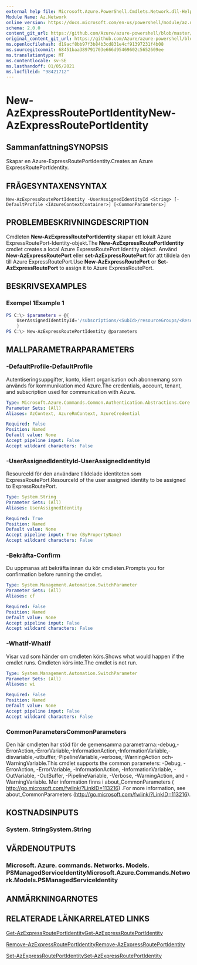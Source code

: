 ```yaml
---
external help file: Microsoft.Azure.PowerShell.Cmdlets.Network.dll-Help.xml
Module Name: Az.Network
online version: https://docs.microsoft.com/en-us/powershell/module/az.network/new-azexpressrouteportidentity
schema: 2.0.0
content_git_url: https://github.com/Azure/azure-powershell/blob/master/src/Network/Network/help/New-AzExpressRoutePortIdentity.md
original_content_git_url: https://github.com/Azure/azure-powershell/blob/master/src/Network/Network/help/New-AzExpressRoutePortIdentity.md
ms.openlocfilehash: d19acf8bb97f3b84b3cd831e4cf91397231f4b08
ms.sourcegitcommit: 68451baa389791703e666d95469602c5652609ee
ms.translationtype: MT
ms.contentlocale: sv-SE
ms.lasthandoff: 01/05/2021
ms.locfileid: "98421712"
---
```

# <span data-ttu-id="e1a7d-101">New-AzExpressRoutePortIdentity</span><span class="sxs-lookup"><span data-stu-id="e1a7d-101">New-AzExpressRoutePortIdentity</span></span>

## <span data-ttu-id="e1a7d-102">Sammanfattning</span><span class="sxs-lookup"><span data-stu-id="e1a7d-102">SYNOPSIS</span></span>
<span data-ttu-id="e1a7d-103">Skapar en Azure-ExpressRoutePortIdentity.</span><span class="sxs-lookup"><span data-stu-id="e1a7d-103">Creates an Azure ExpressRoutePortIdentity.</span></span>

## <span data-ttu-id="e1a7d-104">FRÅGESYNTAXEN</span><span class="sxs-lookup"><span data-stu-id="e1a7d-104">SYNTAX</span></span>

```
New-AzExpressRoutePortIdentity -UserAssignedIdentityId <String> [-DefaultProfile <IAzureContextContainer>] [<CommonParameters>]
```

## <span data-ttu-id="e1a7d-105">PROBLEMBESKRIVNING</span><span class="sxs-lookup"><span data-stu-id="e1a7d-105">DESCRIPTION</span></span>
<span data-ttu-id="e1a7d-106">Cmdleten **New-AzExpressRoutePortIdentity** skapar ett lokalt Azure ExpressRoutePort-Identity-objekt.</span><span class="sxs-lookup"><span data-stu-id="e1a7d-106">The **New-AzExpressRoutePortIdentity** cmdlet creates a local Azure ExpressRoutePort Identity object.</span></span> <span data-ttu-id="e1a7d-107">Använd **New-AzExpressRoutePort** eller **set-AzExpressRoutePort** för att tilldela den till Azure ExpressRoutePort.</span><span class="sxs-lookup"><span data-stu-id="e1a7d-107">Use **New-AzExpressRoutePort** or **Set-AzExpressRoutePort** to assign it to Azure ExpressRoutePort.</span></span>

## <span data-ttu-id="e1a7d-108">BESKRIVS</span><span class="sxs-lookup"><span data-stu-id="e1a7d-108">EXAMPLES</span></span>

### <span data-ttu-id="e1a7d-109">Exempel 1</span><span class="sxs-lookup"><span data-stu-id="e1a7d-109">Example 1</span></span>
```powershell
PS C:\> $parameters = @{
    UserAssignedIdentityId='/subscriptions/<SubId>/resourceGroups/<ResourceGroupName>/providers/Microsoft.ManagedIdentity/userAssignedIdentities/<IdentityName>'
    }
PS C:\> New-AzExpressRoutePortIdentity @parameters
```

## <span data-ttu-id="e1a7d-110">MALLPARAMETRAR</span><span class="sxs-lookup"><span data-stu-id="e1a7d-110">PARAMETERS</span></span>

### <span data-ttu-id="e1a7d-111">-DefaultProfile</span><span class="sxs-lookup"><span data-stu-id="e1a7d-111">-DefaultProfile</span></span>
<span data-ttu-id="e1a7d-112">Autentiseringsuppgifter, konto, klient organisation och abonnemang som används för kommunikation med Azure.</span><span class="sxs-lookup"><span data-stu-id="e1a7d-112">The credentials, account, tenant, and subscription used for communication with Azure.</span></span>

```yaml
Type: Microsoft.Azure.Commands.Common.Authentication.Abstractions.Core.IAzureContextContainer
Parameter Sets: (All)
Aliases: AzContext, AzureRmContext, AzureCredential

Required: False
Position: Named
Default value: None
Accept pipeline input: False
Accept wildcard characters: False
```

### <span data-ttu-id="e1a7d-113">-UserAssignedIdentityId</span><span class="sxs-lookup"><span data-stu-id="e1a7d-113">-UserAssignedIdentityId</span></span>
<span data-ttu-id="e1a7d-114">ResourceId för den användare tilldelade identiteten som ExpressRoutePort.</span><span class="sxs-lookup"><span data-stu-id="e1a7d-114">ResourceId of the user assigned identity to be assigned to ExpressRoutePort.</span></span>

```yaml
Type: System.String
Parameter Sets: (All)
Aliases: UserAssignedIdentity

Required: True
Position: Named
Default value: None
Accept pipeline input: True (ByPropertyName)
Accept wildcard characters: False
```

### <span data-ttu-id="e1a7d-115">-Bekräfta</span><span class="sxs-lookup"><span data-stu-id="e1a7d-115">-Confirm</span></span>
<span data-ttu-id="e1a7d-116">Du uppmanas att bekräfta innan du kör cmdleten.</span><span class="sxs-lookup"><span data-stu-id="e1a7d-116">Prompts you for confirmation before running the cmdlet.</span></span>

```yaml
Type: System.Management.Automation.SwitchParameter
Parameter Sets: (All)
Aliases: cf

Required: False
Position: Named
Default value: None
Accept pipeline input: False
Accept wildcard characters: False
```

### <span data-ttu-id="e1a7d-117">-WhatIf</span><span class="sxs-lookup"><span data-stu-id="e1a7d-117">-WhatIf</span></span>
<span data-ttu-id="e1a7d-118">Visar vad som händer om cmdleten körs.</span><span class="sxs-lookup"><span data-stu-id="e1a7d-118">Shows what would happen if the cmdlet runs.</span></span>
<span data-ttu-id="e1a7d-119">Cmdleten körs inte.</span><span class="sxs-lookup"><span data-stu-id="e1a7d-119">The cmdlet is not run.</span></span>

```yaml
Type: System.Management.Automation.SwitchParameter
Parameter Sets: (All)
Aliases: wi

Required: False
Position: Named
Default value: None
Accept pipeline input: False
Accept wildcard characters: False
```

### <span data-ttu-id="e1a7d-120">CommonParameters</span><span class="sxs-lookup"><span data-stu-id="e1a7d-120">CommonParameters</span></span>
<span data-ttu-id="e1a7d-121">Den här cmdleten har stöd för de gemensamma parametrarna:-debug,-ErrorAction,-ErrorVariable,-InformationAction,-InformationVariable,-disvariable,-utbuffer,-PipelineVariable,-verbose,-WarningAction och-WarningVariable.</span><span class="sxs-lookup"><span data-stu-id="e1a7d-121">This cmdlet supports the common parameters: -Debug, -ErrorAction, -ErrorVariable, -InformationAction, -InformationVariable, -OutVariable, -OutBuffer, -PipelineVariable, -Verbose, -WarningAction, and -WarningVariable.</span></span> <span data-ttu-id="e1a7d-122">Mer information finns i about_CommonParameters ( http://go.microsoft.com/fwlink/?LinkID=113216) .</span><span class="sxs-lookup"><span data-stu-id="e1a7d-122">For more information, see about_CommonParameters (http://go.microsoft.com/fwlink/?LinkID=113216).</span></span>

## <span data-ttu-id="e1a7d-123">KOSTNADS</span><span class="sxs-lookup"><span data-stu-id="e1a7d-123">INPUTS</span></span>

### <span data-ttu-id="e1a7d-124">System. String</span><span class="sxs-lookup"><span data-stu-id="e1a7d-124">System.String</span></span>

## <span data-ttu-id="e1a7d-125">VÄRDEN</span><span class="sxs-lookup"><span data-stu-id="e1a7d-125">OUTPUTS</span></span>

### <span data-ttu-id="e1a7d-126">Microsoft. Azure. commands. Networks. Models. PSManagedServiceIdentity</span><span class="sxs-lookup"><span data-stu-id="e1a7d-126">Microsoft.Azure.Commands.Network.Models.PSManagedServiceIdentity</span></span>

## <span data-ttu-id="e1a7d-127">ANMÄRKNINGAR</span><span class="sxs-lookup"><span data-stu-id="e1a7d-127">NOTES</span></span>

## <span data-ttu-id="e1a7d-128">RELATERADE LÄNKAR</span><span class="sxs-lookup"><span data-stu-id="e1a7d-128">RELATED LINKS</span></span>
[<span data-ttu-id="e1a7d-129">Get-AzExpressRoutePortIdentity</span><span class="sxs-lookup"><span data-stu-id="e1a7d-129">Get-AzExpressRoutePortIdentity</span></span>](./Get-AzExpressRoutePortIdentity.md)

[<span data-ttu-id="e1a7d-130">Remove-AzExpressRoutePortIdentity</span><span class="sxs-lookup"><span data-stu-id="e1a7d-130">Remove-AzExpressRoutePortIdentity</span></span>](./Remove-AzExpressRoutePortIdentity.md)

[<span data-ttu-id="e1a7d-131">Set-AzExpressRoutePortIdentity</span><span class="sxs-lookup"><span data-stu-id="e1a7d-131">Set-AzExpressRoutePortIdentity</span></span>](./Set-AzExpressRoutePortIdentity.md)
